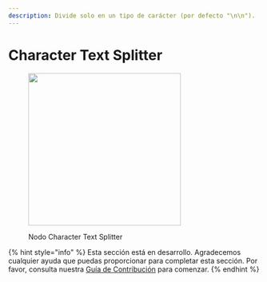 ```yaml
---
description: Divide solo en un tipo de carácter (por defecto "\n\n").
---
```


# Character Text Splitter

<figure><img src="../../../.gitbook/assets/image--150-.png" alt="" width="305"><figcaption><p>Nodo Character Text Splitter</p></figcaption></figure>

{% hint style="info" %}
Esta sección está en desarrollo. Agradecemos cualquier ayuda que puedas proporcionar para completar esta sección. Por favor, consulta nuestra [Guía de Contribución](../../../contributing/) para comenzar.
{% endhint %}
